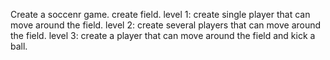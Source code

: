 Create a soccenr game.
create field.
level 1: create single player that can move around the field.
level 2: create several players that can move around the field.
level 3: create a player that can move around the field and kick a ball.